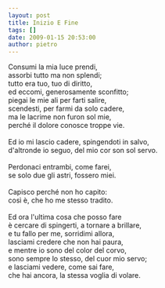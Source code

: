 ```yaml
---
layout: post
title: Inizio E Fine
tags: []
date: 2009-01-15 20:53:00
author: pietro
---
```

Consumi la mia luce prendi,<br/>assorbi tutto ma non splendi;<br/>tutto era tuo, tuo di diritto,<br/>ed eccomi, generosamente sconfitto;<br/>piegai le mie ali per farti salire,<br/>scendesti, per farmi da solo cadere,<br/>ma le lacrime non furon sol mie,<br/>perché il dolore conosce troppe vie.<br/><br/>Ed io mi lascio cadere, spingendoti in salvo,<br/>d'altronde io seguo, del mio cor son sol servo.<br/><br/>Perdonaci entrambi, come farei,<br/>se solo due gli astri, fossero miei.<br/><br/>Capisco perché non ho capito:<br/>così è, che ho me stesso tradito.<br/><br/>Ed ora l'ultima cosa che posso fare<br/>è cercare di spingerti, a tornare a brillare,<br/>e tu fallo per me, sorridimi allora,<br/>lasciami credere che non hai paura,<br/>e mentre io sono del color del corvo,<br/>sono sempre lo stesso, del cuor mio servo;<br/>e lasciami vedere, come sai fare,<br/>che hai ancora, la stessa voglia di volare.
